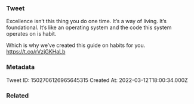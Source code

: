 ### Tweet
Excellence isn’t this thing you do one time. It’s a way of living. It’s foundational. It’s like an operating system and the code this system operates on is habit.
 
Which is why we’ve created this guide on habits for you. 
https://t.co/rVzjGKHaLb

### Metadata
Tweet ID: 1502706126965645315
Created At: 2022-03-12T18:00:34.000Z

### Related

